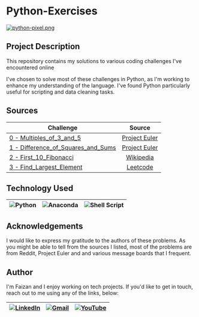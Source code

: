 # Python-Exercises

[![python-pixel.png](https://i.postimg.cc/3RHFDpMv/python-pixel.png)](https://postimg.cc/QB0T2Fd8)

## Project Description

This repository contains my solutions to various coding challenges I've encountered online

I've chosen to solve most of these challenges in Python, as I'm working to enhance my understanding of the language. I've found Python particularly useful for scripting and data cleaning tasks.

## Sources

| Challenge|      Source|   
|----------|:-------------:|
| [0 - Multiples_of_3_and_5](https://github.com/cybersecfaizan/Python-Exercises/blob/main/0-Multiples_of_3_and_5.py) |  [Project Euler](https://projecteuler.net/problem=1) | 
| [1 - Difference_of_Squares_and_Sums](https://github.com/cybersecfaizan/Python-Exercises/blob/main/1-Difference_of_Squares_and_Sums.py) |    [Project Euler](https://projecteuler.net/problem=6)   | 
| [2 - First_10_Fibonacci](https://github.com/cybersecfaizan/Python-Exercises/blob/main/2-First_10_Fibonacci.py) | [Wikipedia](https://en.wikipedia.org/wiki/Fibonacci_sequence) |
| [3 - Find_Largest_Element](https://github.com/cybersecfaizan/Python-Exercises/blob/main/3-Find_Largest_Element.py) | [Leetcode](https://leetcode.com/problems/kth-largest-element-in-an-array/description/) |

## Technology Used


| ![Python](https://img.shields.io/badge/python-3670A0?style=for-the-badge&logo=python&logoColor=ffdd54) | ![Anaconda](https://img.shields.io/badge/Anaconda-%2344A833.svg?style=for-the-badge&logo=anaconda&logoColor=white) | ![Shell Script](https://img.shields.io/badge/shell_script-%23121011.svg?style=for-the-badge&logo=gnu-bash&logoColor=white) |
| ------------------------------------------------------------------------------------------------------ | ------------------------------------------------------------------------------------------------------------------ | ---------------------------------------------------------------------------------------------------------------------------- |

## Acknowledgements

I would like to express my gratitude to the authors of these problems. As you might be able to tell from the sources I listed, most of the problems are from Reddit, Project Euler and and various message boards that I frequent.


## Author

I'm Faizan and I enjoy working on tech projects. If you'd like to get in touch, reach out to me using any of the links, below:



| [![LinkedIn](https://img.shields.io/badge/LinkedIn-0077B5?style=for-the-badge&logo=linkedin&logoColor=white)](https://www.linkedin.com/in/cybersecfaizan/) | [![Gmail](https://img.shields.io/badge/Gmail-D14836?style=for-the-badge&logo=gmail&logoColor=white)](mailto:cybersecfaizan@gmail.com) | [![YouTube](https://img.shields.io/badge/YouTube-FF0000?style=for-the-badge&logo=youtube&logoColor=white)](https://www.youtube.com/@cybersecfaizan) |
| ---------------------------------------------------------------------------------------------------------------------------------------------------------- | ----------------------------------------------------------------------------------------------------------------------------------------- | ------------------------------------------------------------------------------------------------------------------------------------------------------------------ |
